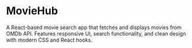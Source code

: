 # MovieHub
A React-based movie search app that fetches and displays movies from OMDb API. Features responsive UI, search functionality, and clean design with modern CSS and React hooks.
